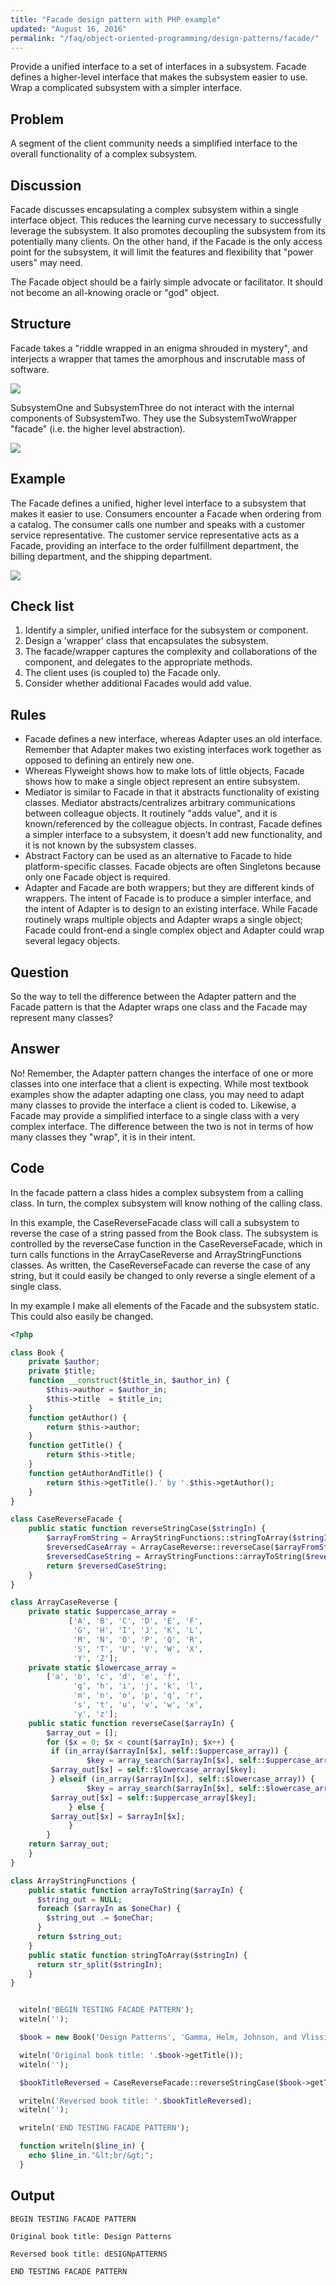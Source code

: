 ```yaml
---
title: "Facade design pattern with PHP example"
updated: "August 16, 2016"
permalink: "/faq/object-oriented-programming/design-patterns/facade/"
---
```


Provide a unified interface to a set of interfaces in a subsystem. Facade defines
a higher-level interface that makes the subsystem easier to use. Wrap a
complicated subsystem with a simpler interface.

## Problem

A segment of the client community needs a simplified interface to the overall
functionality of a complex subsystem.

## Discussion

Facade discusses encapsulating a complex subsystem within a single interface
object. This reduces the learning curve necessary to successfully leverage the
subsystem. It also promotes decoupling the subsystem from its potentially many
clients. On the other hand, if the Facade is the only access point for the
subsystem, it will limit the features and flexibility that "power users" may
need.

The Facade object should be a fairly simple advocate or facilitator. It should
not become an all-knowing oracle or "god" object.

## Structure

Facade takes a "riddle wrapped in an enigma shrouded in mystery", and interjects
a wrapper that tames the amorphous and inscrutable mass of software.

<img src="https://lh4.googleusercontent.com/-u8FvmDBBolw/VQSAoRq3ZJI/AAAAAAAAAEs/TmCUmAqFh_E/w689-h593-no/Facade1-2x.png">

SubsystemOne and SubsystemThree do not interact with the internal components of
SubsystemTwo. They use the SubsystemTwoWrapper "facade" (i.e. the higher level abstraction).

<img src="https://lh4.googleusercontent.com/-H3J53IqjLjo/VQSAoePGRKI/AAAAAAAAAE0/mZahDdPGoD4/w668-h593-no/Facade_1-2x.png">

## Example

The Facade defines a unified, higher level interface to a subsystem that makes it easier to use. Consumers encounter a Facade when ordering from a catalog. The consumer calls one number and speaks with a customer service representative. The customer service representative acts as a Facade, providing an interface to the order fulfillment department, the billing department, and the shipping department.

<img src="https://lh3.googleusercontent.com/-n6DlqV-zigI/VQSAoRsweYI/AAAAAAAAAEw/r5T4nsaulUY/w864-h550-no/Facade_example1-2x.png">

## Check list

1. Identify a simpler, unified interface for the subsystem or component.
2. Design a 'wrapper' class that encapsulates the subsystem.
3. The facade/wrapper captures the complexity and collaborations of the component, and delegates to the appropriate methods.
4. The client uses (is coupled to) the Facade only.
5. Consider whether additional Facades would add value.

## Rules

* Facade defines a new interface, whereas Adapter uses an old interface. Remember that Adapter makes two existing interfaces work together as opposed to defining an entirely new one.
* Whereas Flyweight shows how to make lots of little objects, Facade shows how to make a single object represent an entire subsystem.
* Mediator is similar to Facade in that it abstracts functionality of existing classes. Mediator abstracts/centralizes arbitrary communications between colleague objects. It routinely "adds value", and it is known/referenced by the colleague objects. In contrast, Facade defines a simpler interface to a subsystem, it doesn't add new functionality, and it is not known by the subsystem classes.
* Abstract Factory can be used as an alternative to Facade to hide platform-specific classes.
Facade objects are often Singletons because only one Facade object is required.
* Adapter and Facade are both wrappers; but they are different kinds of wrappers. The intent of Facade is to produce a simpler interface, and the intent of Adapter is to design to an existing interface. While Facade routinely wraps multiple objects and Adapter wraps a single object; Facade could front-end a single complex object and Adapter could wrap several legacy objects.

## Question

So the way to tell the difference between the Adapter pattern and the Facade pattern is that the Adapter wraps one class and the Facade may represent many classes?

## Answer

No! Remember, the Adapter pattern changes the interface of one or more classes into one interface that a client is expecting. While most textbook examples show the adapter adapting one class, you may need to adapt many classes to provide the interface a client is coded to. Likewise, a Facade may provide a simplified interface to a single class with a very complex interface. The difference between the two is not in terms of how many classes they "wrap", it is in their intent.

## Code

In the facade pattern a class hides a complex subsystem from a calling class. In turn, the complex subsystem will know nothing of the calling class.

In this example, the CaseReverseFacade class will call a subsystem to reverse the case of a string passed from the Book class. The subsystem is controlled by the reverseCase function in the CaseReverseFacade, which in turn calls functions in the ArrayCaseReverse and ArrayStringFunctions classes. As written, the CaseReverseFacade can reverse the case of any string, but it could easily be changed to only reverse a single element of a single class.

In my example I make all elements of the Facade and the subsystem static. This could also easily be changed.

```php
<?php

class Book {
    private $author;
    private $title;
    function __construct($title_in, $author_in) {
        $this->author = $author_in;
        $this->title  = $title_in;
    }
    function getAuthor() {
        return $this->author;
    }
    function getTitle() {
        return $this->title;
    }
    function getAuthorAndTitle() {
        return $this->getTitle().' by '.$this->getAuthor();
    }
}

class CaseReverseFacade {
    public static function reverseStringCase($stringIn) {
        $arrayFromString = ArrayStringFunctions::stringToArray($stringIn);
        $reversedCaseArray = ArrayCaseReverse::reverseCase($arrayFromString);
        $reversedCaseString = ArrayStringFunctions::arrayToString($reversedCaseArray);
        return $reversedCaseString;
    }
}

class ArrayCaseReverse {
    private static $uppercase_array =
             ['A', 'B', 'C', 'D', 'E', 'F',
              'G', 'H', 'I', 'J', 'K', 'L',
              'M', 'N', 'O', 'P', 'Q', 'R',
              'S', 'T', 'U', 'V', 'W', 'X',
              'Y', 'Z'];
    private static $lowercase_array =
        ['a', 'b', 'c', 'd', 'e', 'f',
              'g', 'h', 'i', 'j', 'k', 'l',
              'm', 'n', 'o', 'p', 'q', 'r',
              's', 't', 'u', 'v', 'w', 'x',
              'y', 'z'];
    public static function reverseCase($arrayIn) {
        $array_out = [];
        for ($x = 0; $x < count($arrayIn); $x++) {
         if (in_array($arrayIn[$x], self::$uppercase_array)) {
                 $key = array_search($arrayIn[$x], self::$uppercase_array);
         $array_out[$x] = self::$lowercase_array[$key];
         } elseif (in_array($arrayIn[$x], self::$lowercase_array)) {
                 $key = array_search($arrayIn[$x], self::$lowercase_array);
         $array_out[$x] = self::$uppercase_array[$key];
             } else {
         $array_out[$x] = $arrayIn[$x];
             }
        }
    return $array_out;
    }
}

class ArrayStringFunctions {
    public static function arrayToString($arrayIn) {
      $string_out = NULL;
      foreach ($arrayIn as $oneChar) {
        $string_out .= $oneChar;
      }
      return $string_out;
    }
    public static function stringToArray($stringIn) {
      return str_split($stringIn);
    }
}


  witeln('BEGIN TESTING FACADE PATTERN');
  witeln('');

  $book = new Book('Design Patterns', 'Gamma, Helm, Johnson, and Vlissides');

  witeln('Original book title: '.$book->getTitle());
  witeln('');

  $bookTitleReversed = CaseReverseFacade::reverseStringCase($book->getTitle());  

  writeln('Reversed book title: '.$bookTitleReversed);
  witeln('');

  writeln('END TESTING FACADE PATTERN');

  function writeln($line_in) {
    echo $line_in."&lt;br/&gt;";
  }
```

## Output

```
BEGIN TESTING FACADE PATTERN

Original book title: Design Patterns

Reversed book title: dESIGNpATTERNS

END TESTING FACADE PATTERN
```
